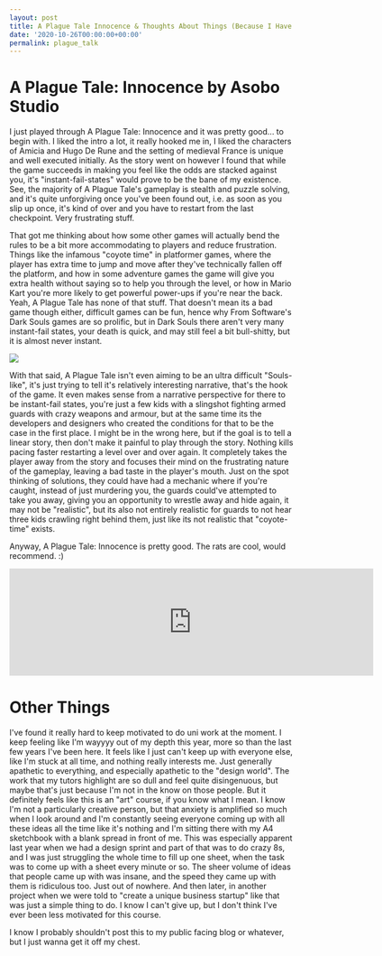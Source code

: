 ```yaml
---
layout: post
title: A Plague Tale Innocence & Thoughts About Things (Because I Have Those Sometimes)
date: '2020-10-26T00:00:00+00:00'
permalink: plague_talk
---
```

# A Plague Tale: Innocence by Asobo Studio
I just played through A Plague Tale: Innocence and it was pretty good... to begin with. I liked the intro a lot, it really hooked me in, I liked the characters of Amicia and Hugo De Rune and the setting of medieval France is unique and well executed initially. As the story went on however I found that while the game succeeds in making you feel like the odds are stacked against you, it's "instant-fail-states" would prove to be the bane of my existence. See, the majority of A Plague Tale's gameplay is stealth and puzzle solving, and it's quite unforgiving once you've been found out, i.e. as soon as you slip up once, it's kind of over and you have to restart from the last checkpoint. Very frustrating stuff. 

That got me thinking about how some other games will actually bend the rules to be a bit more accommodating to players and reduce frustration. Things like the infamous "coyote time" in platformer games, where the player has extra time to jump and move after they've technically fallen off the platform, and how in some adventure games the game will give you extra health without saying so to help you through the level, or how in Mario Kart you're more likely to get powerful power-ups if you're near the back. Yeah, A Plague Tale has none of that stuff. That doesn't mean its a bad game though either, difficult games can be fun, hence why From Software's Dark Souls games are so prolific, but in Dark Souls there aren't very many instant-fail states, your death is quick, and may still feel a bit bull-shitty, but it is almost never instant. 

![](https://cdn.wccftech.com/wp-content/uploads/2017/02/A_Plague_Tale-Innocence-01.jpg)

With that said, A Plague Tale isn't even aiming to be an ultra difficult "Souls-like", it's just trying to tell it's relatively interesting narrative, that's the hook of the game. It even makes sense from a narrative perspective for there to be instant-fail states, you're just a few kids with a slingshot fighting armed guards with crazy weapons and armour, but at the same time its the developers and designers who created the conditions for that to be the case in the first place. I might be in the wrong here, but if the goal is to tell a linear story, then don't make it painful to play through the story. Nothing kills pacing faster restarting a level over and over again. It completely takes the player away from the story and focuses their mind on the frustrating nature of the gameplay, leaving a bad taste in the player's mouth. Just on the spot thinking of solutions, they could have had a mechanic where if you're caught, instead of just murdering you, the guards could've attempted to take you away, giving you an opportunity to wrestle away and hide again, it may not be "realistic", but its also not entirely realistic for guards to not hear three kids crawling right behind them, just like its not realistic that "coyote-time" exists. 

Anyway, A Plague Tale: Innocence is pretty good. The rats are cool, would recommend. :)

<iframe src="https://store.steampowered.com/widget/752590/" frameborder="0" width="646" height="190"></iframe>

# Other Things

I've found it really hard to keep motivated to do uni work at the moment. I keep feeling like I'm wayyyy out of my depth this year, more so than the last few years I've been here. It feels like I just can't keep up with everyone else, like I'm stuck at all time, and nothing really interests me. Just generally apathetic to everything, and especially apathetic to the "design world". The work that my tutors highlight are so dull and feel quite disingenuous, but maybe that's just because I'm not in the know on those people. But it definitely feels like this is an "art" course, if you know what I mean. I know I'm not a particularly creative person, but that anxiety is amplified so much when I look around and I'm constantly seeing everyone coming up with all these ideas all the time like it's nothing and I'm sitting there with my A4 sketchbook with a blank spread in front of me. This was especially apparent last year when we had a design sprint and part of that was to do crazy 8s, and I was just struggling the whole time to fill up one sheet, when the task was to come up with a sheet every minute or so. The sheer volume of ideas that people came up with was insane, and the speed they came up with them is ridiculous too. Just out of nowhere. And then later, in another project when we were told to "create a unique business startup" like that was just a simple thing to do. I know I can't give up, but I don't think I've ever been less motivated for this course. 

I know I probably shouldn't post this to my public facing blog or whatever, but I just wanna get it off my chest. 